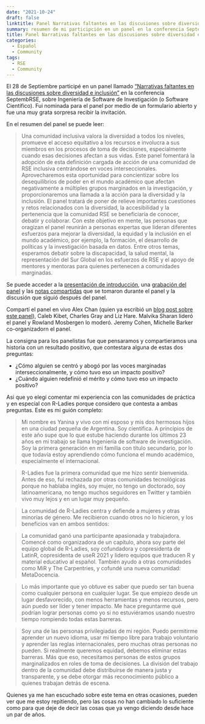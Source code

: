 ```yaml
---
date: "2021-10-24"
draft: false
linktitle: Panel Narrativas faltantes en las discusiones sobre diversidad e inclusión en SeptembRSE
summary: resumen de mi participción en un panel en la conferencia SeptembRSE.
title: Panel Narrativas faltantes en las discusiones sobre diversidad e inclusión en SeptembRSE
categories:
  - Español
  - Community
tags: 
  - RSE
  - Community
---
```


El 28 de Septiembre participé en un panel llamado [“Narrativas faltantes en las discusiones sobre diversidad e inclusión”](https://septembrse.github.io/#/event/L1001) en la conferencia SeptembRSE, sobre Ingeniería de Software de Investigación (o Software Científico).  Fui nominada para el panel por medio de un formulario abierto y fue una muy grata sorpresa recibir la invitación.

En el resumen del panel se puede leer:

> Una comunidad inclusiva valora la diversidad a todos los niveles, promueve el acceso equitativo a los recursos e involucra a sus miembros en los procesos de toma de decisiones, especialmente cuando esas decisiones afectan a sus vidas. Este panel fomentará la adopción de esta definición cargada de acción de una comunidad de RSE inclusiva centrándose en voces interseccionales. Aprovecharemos esta oportunidad para concientizar sobre los desequilibrios de poder en el mundo académico que afectan negativamente a múltiples grupos marginados en la investigación, y proporcionaremos una llamada a la acción para la diversidad y la inclusión. El panel tratará de poner de relieve importantes cuestiones y retos relacionados con la diversidad, la accesibilidad y la pertenencia que la comunidad RSE se beneficiaría de conocer, debatir y colaborar. Con este objetivo en mente, las personas que oragizan el panel reunirán a personas expertas que lideran diferentes esfuerzos para mejorar la diversidad, la equidad y la inclusión en el mundo académico, por ejemplo, la formación, el desarrollo de políticas y la investigación basada en datos. Entre otros temas, esperamos debatir sobre la discapacidad, la salud mental, la representación del Sur Global en los esfuerzos de RSE y el apoyo de mentores y mentoras para quienes pertenecen a comunidades marginadas.



Se puede acceder a la [presentación de introducción](https://www.rowlandm.com/accessible/2021-09_SeptembRSE/), una [grabación del panel](https://www.youtube.com/watch?v=tpxCWCTSZUc&t=2014s) y las [notas compartidas](https://pad.sfconservancy.org/p/missing-narrative-rse-panel-2021) que se tomaron durante el panel y la discusión que siguió después del panel.

Compartí el panel en vivo Alex Chan (quien ya escribió un [blog post sobre este panel](https://alexwlchan.net/2021/09/septembrse/)), Caleb Kibet, Charles Gray and Liz Hare. Malvika Sharan lideró el panel y Rowland Mosbergen lo moderó. Jeremy Cohen, Michelle Barker co-organizadorn el panel.

La consigna para los panelistas fue que pensaramos y compartieramos una historia con un resultado positivo, que contestara alguna de estas dos preguntas:

* ¿Cómo alguien se centró y abogó por las voces marginadas interseccionalmente, y cómo tuvo eso un impacto positivo?
* ¿Cuándo alguien redefinió el mérito y cómo tuvo eso un impacto positivo?

Asi que yo elegí comentar mi experiencia con las comunidades de práctica y en especial con R-Ladies porque considero que contesta a ambas preguntas.  Este es mi guión completo:

> Mi nombre es Yanina y vivo con mi esposo y mis dos hermosos hijos en una ciudad pequeña de Argentina. Soy cientifica. A principios de este año supe que lo que estube haciendo durante los últimos 23 años en mi trabajo se llama Ingeniería de software de investigación. Soy la primera generación en mi familia con título secundario, por lo que todavía estoy aprendiendo cómo funciona el mundo académico, especialmente el internacional.

> R-Ladies fue la primera comunidad que me hizo sentir bienvenida. Antes de eso, fui rechazada por otras comunidades tecnológicas porque no hablaba inglés, soy mujer, no tengo un doctorado, soy latinoamericana, no tengo muchos seguidores en Twitter y también vivo muy lejos y en un lugar muy pequeño.

> La comunidad de R-Ladies centra y defiende a mujeres y otras minorías de género. Me recibieron cuando otros no lo hicieron, y los beneficios van en ambos sentidos: 

> La comunidad ganó una participante apasionada y trabajadora. Comencé como organizadora de un capítulo, ahora soy parte del equipo global de R-Ladies, soy cofundadora y copresidenta de LatinR, copresidenta de useR 2021 y lidero equipos que traducen R y material educativo al español. También ayudo a otras comunidades como MiR y The Carpentries, y cofundé una nueva comunidad: MetaDocencia.

> Lo más importante que yo obtuve es saber que puedo ser tan buena como cualquier persona en cualquier lugar. Se que empiezo desde un lugar desfavorecido, con menos herramientas y menos recursos, pero aún puedo ser líder y tener impacto. Me hace preguntarme qué podrían lograr personas como yo si no estuviéramos usando nuestro  tiempo rompiendo todas estas barreras.

> Soy una de las personas privilegiadas de mi región. Puedo permitirme aprender un nuevo idioma, usar mi tiempo libre para trabajo voluntario y aprender las reglas internacionales, pero muchas otras personas no pueden. Si realmente queremos equidad, debemos eliminar estas barreras. Más que eso, necesitamos personas de estos grupos marginalizados en roles de toma de decisiones. La división del trabajo dentro de la comunidad debe distribuirse de manera justa y transparente, y se debe otorgar más reconocimiento público a quienes trabajan detrás de escena.

Quienes ya me han escuchado sobre este tema en otras ocasiones, pueden ver que me estoy repitiendo, pero las cosas no han cambiado lo suficiente como para que deje de decir las cosas que ya vengo diciendo desde hace un par de años.
